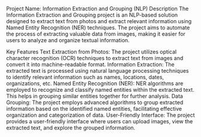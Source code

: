 Project Name: Information Extraction and Grouping (NLP)
Description
The Information Extraction and Grouping project is an NLP-based solution designed to extract text from photos and extract relevant information using Named Entity Recognition (NER) techniques. The project aims to automate the process of extracting valuable data from images, making it easier for users to analyze and organize textual information.

Key Features
Text Extraction from Photos: The project utilizes optical character recognition (OCR) techniques to extract text from images and convert it into machine-readable format.
Information Extraction: The extracted text is processed using natural language processing techniques to identify relevant information such as names, locations, dates, organizations, etc.
Named Entity Recognition (NER): NER algorithms are employed to recognize and classify named entities within the extracted text. This helps in grouping similar entities together for further analysis.
Data Grouping: The project employs advanced algorithms to group extracted information based on the identified named entities, facilitating effective organization and categorization of data.
User-Friendly Interface: The project provides a user-friendly interface where users can upload images, view the extracted text, and explore the grouped information.
